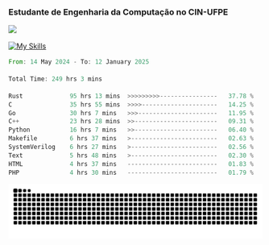
### Estudante de Engenharia da Computação no CIN-UFPE
<div>
      <!--<img width=400 src="https://github-readme-stats.vercel.app/api?username=Zed201&show_icons=true&theme=tokyonight" /-->
      <img width=400 src='https://leetcode.card.workers.dev/Zed201?theme=nord&font=baloo&extension=null' />
</div>


[![My Skills](https://skillicons.dev/icons?i=c,cpp,rust,py,java,neovim&theme=dark)](https://skillicons.dev)

<!--START_SECTION:waka-->

```rust
From: 14 May 2024 - To: 12 January 2025

Total Time: 249 hrs 3 mins

Rust             95 hrs 13 mins  >>>>>>>>>----------------   37.78 %
C                35 hrs 55 mins  >>>>---------------------   14.25 %
Go               30 hrs 7 mins   >>>----------------------   11.95 %
C++              23 hrs 28 mins  >>-----------------------   09.31 %
Python           16 hrs 7 mins   >>-----------------------   06.40 %
Makefile         6 hrs 37 mins   >------------------------   02.63 %
SystemVerilog    6 hrs 27 mins   >------------------------   02.56 %
Text             5 hrs 48 mins   >------------------------   02.30 %
HTML             4 hrs 37 mins   -------------------------   01.83 %
PHP              4 hrs 30 mins   -------------------------   01.79 %
```

<!--END_SECTION:waka-->

<picture>
  <source media="(prefers-color-scheme: dark)" srcset="https://github.com/Zed201/Zed201/blob/output/github-contribution-grid-snake-dark.svg" />
  <img alt="github-snake" src="https://github.com/Zed201/Zed201/blob/output/github-contribution-grid-snake-dark.svg" />
</picture>
